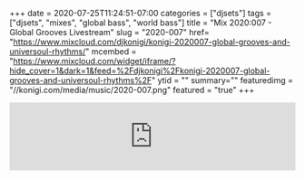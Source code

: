 +++
date = 2020-07-25T11:24:51-07:00
categories = ["djsets"]
tags = ["djsets", "mixes", "global bass", "world bass"]
title = "Mix 2020:007 - Global Grooves Livestream"
slug = "2020-007"
href= "https://www.mixcloud.com/djkonigi/konigi-2020007-global-grooves-and-universoul-rhythms/"
mcembed = "https://www.mixcloud.com/widget/iframe/?hide_cover=1&dark=1&feed=%2Fdjkonigi%2Fkonigi-2020007-global-grooves-and-universoul-rhythms%2F"
ytid = ""
summary=""
featuredimg = "//konigi.com/media/music/2020-007.png"
featured = "true"
+++

<div class="mix"><div class="embed" >
<iframe width="100%" height="120" src="https://www.mixcloud.com/widget/iframe/?hide_cover=1&dark=1&feed=%2Fdjkonigi%2Fkonigi-2020007-global-grooves-and-universoul-rhythms%2F" frameborder="0" ></iframe>
</div></div>
